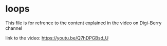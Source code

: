 # loops
This file is for refrence to the content explained in the video on Digi-Berry channel

link to the video: https://youtu.be/Q7hDPGBsd_U
